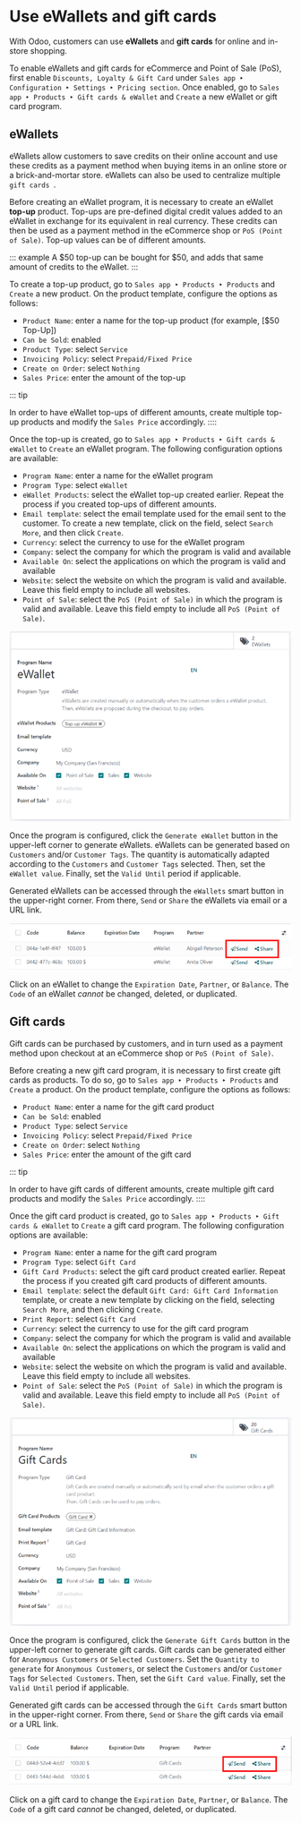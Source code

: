 # Use eWallets and gift cards

With Odoo, customers can use **eWallets** and **gift cards** for online
and in-store shopping.

To enable eWallets and gift cards for eCommerce and Point of Sale (PoS),
first enable `Discounts, Loyalty & Gift Card` under `Sales app ‣ Configuration ‣
Settings ‣ Pricing section`.
Once enabled, go to `Sales app ‣ Products ‣ Gift
cards & eWallet` and
`Create` a new eWallet or gift card
program.

## eWallets

eWallets allow customers to save credits on their online account and use
these credits as a payment method when buying items in an online store
or a brick-and-mortar store. eWallets can also be used to centralize
multiple `gift cards `.

Before creating an eWallet program, it is necessary to create an eWallet
**top-up** product. Top-ups are pre-defined digital credit values added
to an eWallet in exchange for its equivalent in real currency. These
credits can then be used as a payment method in the eCommerce shop or
`PoS
(Point of Sale)`. Top-up values can be of
different amounts.

::: example
A \$50 top-up can be bought for \$50, and adds that same amount of
credits to the eWallet.
:::

To create a top-up product, go to
`Sales app ‣ Products ‣ Products` and `Create` a
new product. On the product template, configure the options as follows:

- `Product Name`: enter a name for
  the top-up product (for example, [\$50 Top-Up])
- `Can be Sold`: enabled
- `Product Type`: select
  `Service`
- `Invoicing Policy`: select
  `Prepaid/Fixed Price`
- `Create on Order`: select
  `Nothing`
- `Sales Price`: enter the amount of
  the top-up

::: tip

In order to have eWallet top-ups of different amounts, create multiple
top-up products and modify the `Sales Price` accordingly.
::::

Once the top-up is created, go to
`Sales app ‣ Products ‣ Gift cards & eWallet` to `Create` an
eWallet program. The following configuration options are available:

- `Program Name`: enter a name for
  the eWallet program
- `Program Type`: select
  `eWallet`
- `eWallet Products`: select the
  eWallet top-up created earlier. Repeat the process if you created
  top-ups of different amounts.
- `Email template`: select the email
  template used for the email sent to the customer. To create a new
  template, click on the field, select `Search More`, and then click `Create`.
- `Currency`: select the currency to
  use for the eWallet program
- `Company`: select the company for
  which the program is valid and available
- `Available On`: select the
  applications on which the program is valid and available
- `Website`: select the website on
  which the program is valid and available. Leave this field empty to
  include all websites.
- `Point of Sale`: select the
  `PoS (Point of Sale)` in which the
  program is valid and available. Leave this field empty to include all
  `PoS (Point of Sale)`.

![eWallet program configuration page](ewallets_giftcards/ewallet-configuration.png)

Once the program is configured, click the
`Generate eWallet` button in the
upper-left corner to generate eWallets. eWallets can be generated based
on `Customers` and/or
`Customer Tags`. The quantity is
automatically adapted according to the `Customers` and `Customer Tags`
selected. Then, set the `eWallet
value`. Finally, set the
`Valid Until` period if applicable.

Generated eWallets can be accessed through the
`eWallets` smart button in the
upper-right corner. From there, `Send` or `Share` the
eWallets via email or a URL link.

![eWallets send and share buttons](ewallets_giftcards/ewallet-share.png)

Click on an eWallet to change the `Expiration Date`, `Partner`, or
`Balance`. The
`Code` of an eWallet *cannot* be
changed, deleted, or duplicated.

## Gift cards 

Gift cards can be purchased by customers, and in turn used as a payment
method upon checkout at an eCommerce shop or
`PoS (Point of Sale)`.

Before creating a new gift card program, it is necessary to first create
gift cards as products. To do so, go to
`Sales app ‣ Products ‣ Products` and `Create` a
product. On the product template, configure the options as follows:

- `Product Name`: enter a name for
  the gift card product
- `Can be Sold`: enabled
- `Product Type`: select
  `Service`
- `Invoicing Policy`: select
  `Prepaid/Fixed Price`
- `Create on Order`: select
  `Nothing`
- `Sales Price`: enter the amount of
  the gift card

::: tip

In order to have gift cards of different amounts, create multiple gift
card products and modify the `Sales Price` accordingly.
::::

Once the gift card product is created, go to
`Sales app ‣ Products ‣ Gift cards
& eWallet` to
`Create` a gift card program. The
following configuration options are available:

- `Program Name`: enter a name for
  the gift card program
- `Program Type`: select
  `Gift Card`
- `Gift Card Products`: select the
  gift card product created earlier. Repeat the process if you created
  gift card products of different amounts.
- `Email template`: select the
  default `Gift Card: Gift Card Information` template, or create a new template by clicking on the
  field, selecting `Search More`, and
  then clicking `Create`.
- `Print Report`: select
  `Gift Card`
- `Currency`: select the currency to
  use for the gift card program
- `Company`: select the company for
  which the program is valid and available
- `Available On`: select the
  applications on which the program is valid and available
- `Website`: select the website on
  which the program is valid and available. Leave this field empty to
  include all websites.
- `Point of Sale`: select the
  `PoS (Point of Sale)` in which the
  program is valid and available. Leave this field empty to include all
  `PoS (Point of Sale)`.

![Gift card program configuration page](ewallets_giftcards/giftcard-configuration.png)

Once the program is configured, click the
`Generate Gift Cards` button in the
upper-left corner to generate gift cards. Gift cards can be generated
either for `Anonymous
Customers` or
`Selected Customers`. Set the
`Quantity to generate` for
`Anonymous Customers`, or select the
`Customers` and/or `Customer
Tags` for
`Selected Customers`. Then, set the
`Gift Card value`. Finally, set the
`Valid Until` period if applicable.

Generated gift cards can be accessed through the
`Gift Cards` smart button in the
upper-right corner. From there, `Send` or `Share` the gift
cards via email or a URL link.

![Gift cards send and share buttons](ewallets_giftcards/giftcard-share.png)

Click on a gift card to change the `Expiration Date`, `Partner`, or
`Balance`. The
`Code` of a gift card *cannot* be
changed, deleted, or duplicated.
